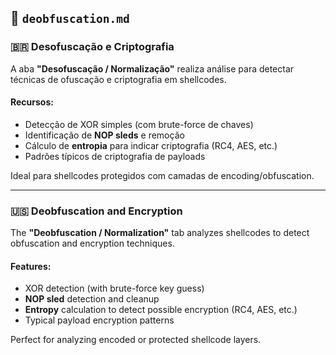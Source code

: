 ## 📁 `deobfuscation.md`

### 🇧🇷 Desofuscação e Criptografia

A aba **"Desofuscação / Normalização"** realiza análise para detectar técnicas de ofuscação e criptografia em shellcodes.

#### Recursos:
- Detecção de XOR simples (com brute-force de chaves)
- Identificação de **NOP sleds** e remoção
- Cálculo de **entropia** para indicar criptografia (RC4, AES, etc.)
- Padrões típicos de criptografia de payloads

Ideal para shellcodes protegidos com camadas de encoding/obfuscation.

---

### 🇺🇸 Deobfuscation and Encryption

The **"Deobfuscation / Normalization"** tab analyzes shellcodes to detect obfuscation and encryption techniques.

#### Features:
- XOR detection (with brute-force key guess)
- **NOP sled** detection and cleanup
- **Entropy** calculation to detect possible encryption (RC4, AES, etc.)
- Typical payload encryption patterns

Perfect for analyzing encoded or protected shellcode layers.


